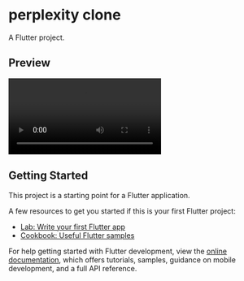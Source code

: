 # perplexity clone
A Flutter project.

## Preview

<video src="https://github.com/user-attachments/assets/3c4a27de-177a-44cf-b034-1ccbe5cd920b" controls loop></video>

## Getting Started

This project is a starting point for a Flutter application.

A few resources to get you started if this is your first Flutter project:

- [Lab: Write your first Flutter app](https://docs.flutter.dev/get-started/codelab)
- [Cookbook: Useful Flutter samples](https://docs.flutter.dev/cookbook)

For help getting started with Flutter development, view the
[online documentation](https://docs.flutter.dev/), which offers tutorials,
samples, guidance on mobile development, and a full API reference.
